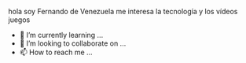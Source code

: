 hola soy Fernando de Venezuela
me interesa la tecnología y los vídeos juegos 
- 🌱 I’m currently learning ...
- 💞️ I’m looking to collaborate on ...
- 📫 How to reach me ...

<!---
FerchoDeDios/FerchoDeDios is a ✨ special ✨ repository because its `README.md` (this file) appears on your GitHub profile.
You can click the Preview link to take a look at your changes.
--->
